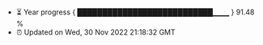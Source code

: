 - ⏳ Year progress { ███████████████████████████▁▁▁ } 91.48 %
- ⏰ Updated on Wed, 30 Nov 2022 21:18:32 GMT

